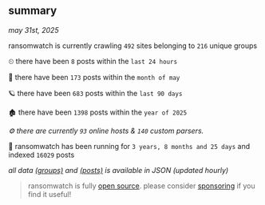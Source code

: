 
## summary
_may 31st, 2025_

ransomwatch is currently crawling `492` sites belonging to `216` unique groups

⏲ there have been `8` posts within the `last 24 hours`

🦈 there have been `173` posts within the `month of may`

🪐 there have been `683` posts within the `last 90 days`

🏚 there have been `1398` posts within the `year of 2025`

_⚙️ there are currently `93` online hosts & `140` custom parsers._

🦕 ransomwatch has been running for `3 years, 8 months and 25 days` and indexed `16029` posts

_all data  [(groups)](http://ransomwhat.telemetry.ltd/groups) and [(posts)](http://ransomwhat.telemetry.ltd/posts) is available in JSON (updated hourly)_

> ransomwatch is fully [open source](https://github.com/joshhighet/ransomwatch#ransomwatch--). please consider [sponsoring](https://github.com/sponsors/joshhighet) if you find it useful!
